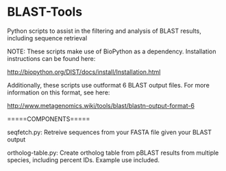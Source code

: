 # BLAST-Tools
Python scripts to assist in the filtering and analysis of BLAST results, including sequence retrieval 

NOTE: These scripts make use of BioPython as a dependency. Installation instructions can be found here:

http://biopython.org/DIST/docs/install/Installation.html

Additionally, these scripts use outformat 6 BLAST output files. For more information on this format, see here:

http://www.metagenomics.wiki/tools/blast/blastn-output-format-6

=====COMPONENTS=====

seqfetch.py:
Retreive sequences from your FASTA file given your BLAST output

ortholog-table.py:
Create ortholog table from pBLAST results from multiple species, including percent IDs. Example use included. 
